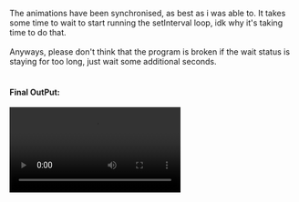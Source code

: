 The animations have been synchronised, as best as i was able to. It takes some time to wait to start running the setInterval loop, idk why it's taking time to do that.
<br>
<br>
Anyways, please don't think that the program is broken if the wait status is staying for too long, just wait some additional seconds.
<br>
<br>
<h4>Final OutPut:</h4>
<video src="https://github.com/user-attachments/assets/47bf5f0c-100b-4583-af65-ca9ba8fb3178"></video>
